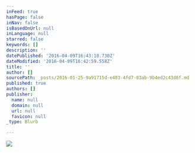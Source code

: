 ```yaml
---
inFeed: true
hasPage: false
inNav: false
isBasedOnUrl: null
inLanguage: null
starred: false
keywords: []
description: ''
datePublished: '2016-04-09T16:43:18.730Z'
dateModified: '2016-04-09T16:42:59.558Z'
title: ''
author: []
sourcePath: _posts/2016-01-25-9a91715d-e403-4fd7-83ab-9b4ed2c43d6f.md
published: true
authors: []
publisher:
  name: null
  domain: null
  url: null
  favicon: null
_type: Blurb

---
```

![](https://the-grid-user-content.s3-us-west-2.amazonaws.com/031dd13a-daec-464c-abd3-2651998d389e.jpg)